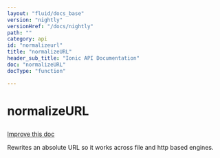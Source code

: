 ```yaml
---
layout: "fluid/docs_base"
version: "nightly"
versionHref: "/docs/nightly"
path: ""
category: api
id: "normalizeurl"
title: "normalizeURL"
header_sub_title: "Ionic API Documentation"
doc: "normalizeURL"
docType: "function"

---
```










<h1 class="api-title">
<a class="anchor" name="normalize-url" href="#normalize-url"></a>

normalizeURL





</h1>

<a class="improve-v2-docs" href="http://github.com/ionic-team/ionic/edit/master/src/util/util.ts#L49">
Improve this doc
</a>






<p>Rewrites an absolute URL so it works across file and http based engines.</p>




<!-- @usage tag -->


<!-- @property tags -->



<!-- instance methods on the class -->




<!-- related link --><!-- end content block -->


<!-- end body block -->

